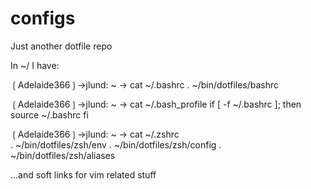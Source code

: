 configs
=======

Just another dotfile repo

In ~/ I have:

❲Adelaide366❳→jlund: ~ 
→ cat ~/.bashrc
. ~/bin/dotfiles/bashrc


❲Adelaide366❳→jlund: ~ 
→ cat ~/.bash_profile 
if [ -f ~/.bashrc ];
then
    source ~/.bashrc
fi

❲Adelaide366❳→jlund: ~ 
→ cat ~/.zshrc       
. ~/bin/dotfiles/zsh/env
. ~/bin/dotfiles/zsh/config
. ~/bin/dotfiles/zsh/aliases


...and soft links for vim related stuff

